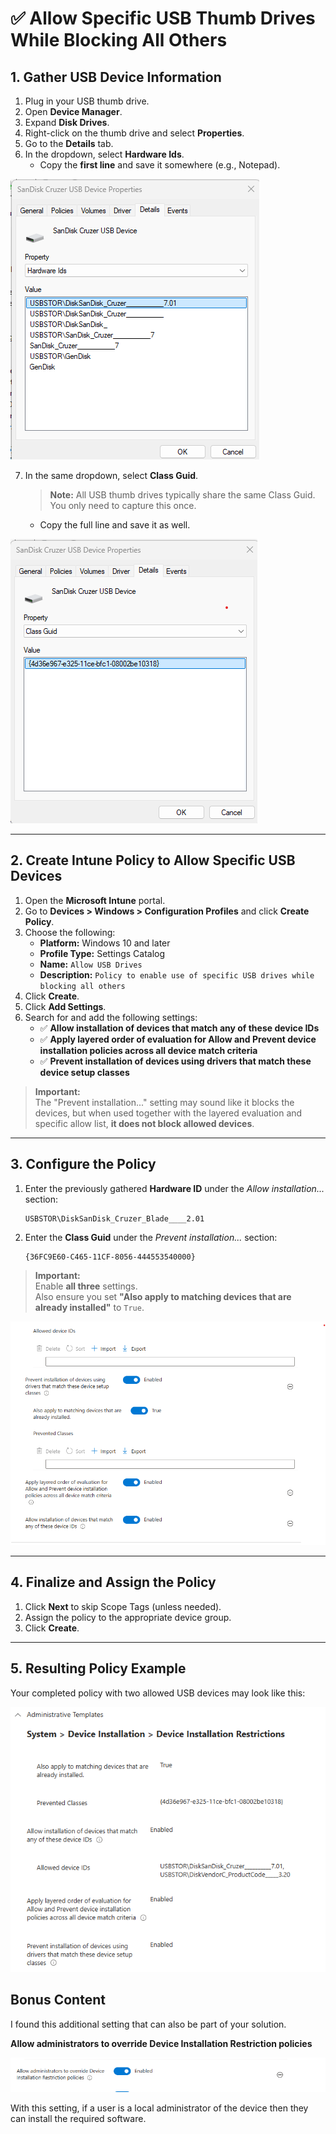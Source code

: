 # ✅ Allow Specific USB Thumb Drives While Blocking All Others

## 1. Gather USB Device Information

1. Plug in your USB thumb drive.
2. Open **Device Manager**.
3. Expand **Disk Drives**.
4. Right-click on the thumb drive and select **Properties**.
5. Go to the **Details** tab.
6. In the dropdown, select **Hardware Ids**.
    - Copy the **first line** and save it somewhere (e.g., Notepad).

![Hardware ID Example](images/hardwareid.png)

7. In the same dropdown, select **Class Guid**.
    > **Note:** All USB thumb drives typically share the same Class Guid. You only need to capture this once.

    - Copy the full line and save it as well.

![Class Guid Example](images/classguid.png)

---

## 2. Create Intune Policy to Allow Specific USB Devices

1. Open the **Microsoft Intune** portal.
2. Go to **Devices > Windows > Configuration Profiles** and click **Create Policy**.
3. Choose the following:
    - **Platform:** Windows 10 and later
    - **Profile Type:** Settings Catalog
    - **Name:** `Allow USB Drives`
    - **Description:** `Policy to enable use of specific USB drives while blocking all others`
4. Click **Create**.
5. Click **Add Settings**.
6. Search for and add the following settings:
    - ✅ **Allow installation of devices that match any of these device IDs**
    - ✅ **Apply layered order of evaluation for Allow and Prevent device installation policies across all device match criteria**
    - ✅ **Prevent installation of devices using drivers that match these device setup classes**

> **Important:**  
> The "Prevent installation..." setting may sound like it blocks the devices, but when used together with the layered evaluation and specific allow list, **it does not block allowed devices**.

---

## 3. Configure the Policy

1. Enter the previously gathered **Hardware ID** under the *Allow installation...* section:
    ```text
    USBSTOR\DiskSanDisk_Cruzer_Blade____2.01
    ```

2. Enter the **Class Guid** under the *Prevent installation...* section:
    ```text
    {36FC9E60-C465-11CF-8056-444553540000}
    ```

> **Important:**  
> Enable **all three** settings.  
> Also ensure you set **"Also apply to matching devices that are already installed"** to `True`.

![Start Policy Example](images/startpolicy.png)

---

## 4. Finalize and Assign the Policy

1. Click **Next** to skip Scope Tags (unless needed).
2. Assign the policy to the appropriate device group.
3. Click **Create**.

---

## 5. Resulting Policy Example

Your completed policy with two allowed USB devices may look like this:

![Full Policy Example](images/fullpolicy.png)

## Bonus Content

I found this additional setting that can also be part of your solution. 

**Allow administrators to override Device Installation Restriction policies**

![Allow Admin](images/allowadmin.png)

With this setting, if a user is a local administrator of the device then they can install the required software.
